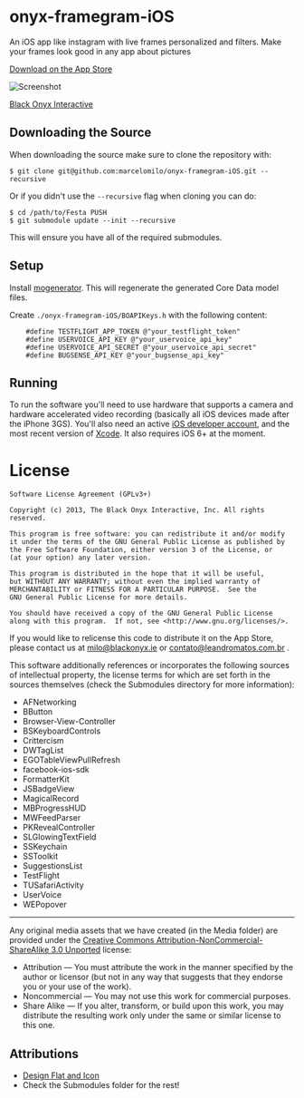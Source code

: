 onyx-framegram-iOS
==================

An iOS app like instagram with live frames personalized and filters. Make your frames look good in any app about pictures

[Download on the App Store](https://itunes.apple.com/br/app/festa-push!/id695442927?mt=8)

![Screenshot](http://f.cl.ly/items/0g38210U0607291e2I21/Captura%20de%20Tela%202013-09-18%20%C3%A0s%2006.35.15.png)

[Black Onyx Interactive ](http://blackonyx.ie)


Downloading the Source
----------------------
When downloading the source make sure to clone the repository with:

    $ git clone git@github.com:marcelomilo/onyx-framegram-iOS.git --recursive
 
Or if you didn't use the `--recursive` flag when cloning you can do:

	$ cd /path/to/Festa PUSH
    $ git submodule update --init --recursive
    
This will ensure you have all of the required submodules. 

Setup
----------------------
Install [mogenerator](https://github.com/rentzsch/mogenerator). This will regenerate the generated Core Data model files.

Create `./onyx-framegram-iOS/BOAPIKeys.h` with the following content:

		#define TESTFLIGHT_APP_TOKEN @"your_testflight_token"
		#define USERVOICE_API_KEY @"your_uservoice_api_key"
		#define USERVOICE_API_SECRET @"your_uservoice_api_secret"
        #define BUGSENSE_API_KEY @"your_bugsense_api_key"

Running
----------------------

To run the software you'll need to use hardware that supports a camera and hardware accelerated video recording (basically all iOS devices made after the iPhone 3GS). You'll also need an active [iOS developer account](https://developer.apple.com/devcenter/ios/index.action), and the most recent version of [Xcode](https://itunes.apple.com/us/app/xcode/id497799835?mt=12). It also requires iOS 6+ at the moment.

License
=========

	Software License Agreement (GPLv3+)
	
	Copyright (c) 2013, The Black Onyx Interactive, Inc. All rights reserved.
	
	This program is free software: you can redistribute it and/or modify
	it under the terms of the GNU General Public License as published by
	the Free Software Foundation, either version 3 of the License, or
	(at your option) any later version.
	
	This program is distributed in the hope that it will be useful,
	but WITHOUT ANY WARRANTY; without even the implied warranty of
	MERCHANTABILITY or FITNESS FOR A PARTICULAR PURPOSE.  See the
	GNU General Public License for more details.
	
	You should have received a copy of the GNU General Public License
	along with this program.  If not, see <http://www.gnu.org/licenses/>.

If you would like to relicense this code to distribute it on the App Store, 
please contact us at [milo@blackonyx.ie](mailto:milo@blackonyx.ie) or [contato@leandromatos.com.br](mailto:contato@leandromatos.com.br) .

This software additionally references or incorporates the following sources
of intellectual property, the license terms for which are set forth
in the sources themselves (check the Submodules directory for more information):

* AFNetworking
* BButton
* Browser-View-Controller
* BSKeyboardControls
* Crittercism
* DWTagList
* EGOTableViewPullRefresh
* facebook-ios-sdk
* FormatterKit
* JSBadgeView
* MagicalRecord
* MBProgressHUD
* MWFeedParser
* PKRevealController
* SLGlowingTextField
* SSKeychain
* SSToolkit
* SuggestionsList
* TestFlight
* TUSafariActivity
* UserVoice
* WEPopover

----------------------------------------------------------------------------------

Any original media assets that we have created (in the Media folder) are provided under the [Creative Commons Attribution-NonCommercial-ShareAlike 3.0 Unported](http://creativecommons.org/licenses/by-nc-sa/3.0/) license:

* Attribution — You must attribute the work in the manner specified by the author or licensor (but not in any way that suggests that they endorse you or your use of the work).
* Noncommercial — You may not use this work for commercial purposes.
* Share Alike — If you alter, transform, or build upon this work, you may distribute the resulting work only under the same or similar license to this one.

Attributions
---------------------

* [Design Flat and Icon](mailto:contato@leandromatos.com.br)
* Check the Submodules folder for the rest!



